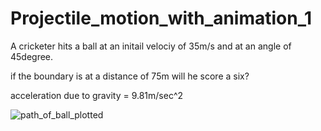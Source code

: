 # Projectile_motion_with_animation_1
A cricketer hits a ball at an initail velociy of 35m/s and at an angle of 45degree.

if the boundary is at a distance of 75m will he score a six?

acceleration due to gravity = 9.81m/sec^2

![path_of_ball_plotted](https://user-images.githubusercontent.com/74448981/102230617-1f7ac480-3f13-11eb-824b-e2ab463ae0a1.png)

